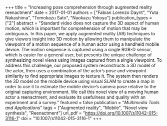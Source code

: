 +++
title = "Increasing pose comprehension through augmented reality reenactment"
date = 2017-01-01
authors = ["Fabian Lorenzo Dayrit", "Yuta Nakashima", "Tomokazu Sato", "Naokazu Yokoya"]
publication_types = ["2"]
abstract = "Standard video does not capture the 3D aspect of human motion, which is important for comprehension of motion that may be ambiguous. In this paper, we apply augmented reality (AR) techniques to give viewers insight into 3D motion by allowing them to manipulate the viewpoint of a motion sequence of a human actor using a handheld mobile device. The motion sequence is captured using a single RGB-D sensor, which is easier for a general user, but presents the unique challenge of synthesizing novel views using images captured from a single viewpoint. To address this challenge, our proposed system reconstructs a 3D model of the actor, then uses a combination of the actor’s pose and viewpoint similarity to find appropriate images to texture it. The system then renders the 3D model on the mobile device using visual SLAM to create a map in order to use it to estimate the mobile device’s camera pose relative to the original capturing environment. We call this novel view of a moving human actor a reenactment, and evaluate its usefulness and quality with an experiment and a survey."
featured = false
publication = "*Multimedia Tools and Applications*"
tags = ["Augmented reality", "Mobile", "Novel view synthesis", "Reenactment"]
url_pdf = "https://doi.org/10.1007/s11042-015-3116-1"
doi = "10.1007/s11042-015-3116-1"
+++

